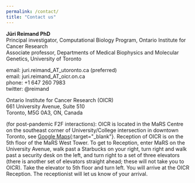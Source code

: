 ```yaml
---
permalink: /contact/
title: "Contact us"
---
```


**Jüri Reimand PhD**  
Principal investigator, Computational Biology Program, Ontario Institute for Cancer Research  
Associate professor, Departments of Medical Biophysics and Molecular Genetics, University of Toronto  

email: juri.reimand_AT_utoronto.ca (preferred)  
email: juri.reimand_AT_oicr.on.ca  
phone: +1 647 260 7983  
twitter: @reimand  

Ontario Institute for Cancer Research (OICR)  
661 University Avenue, Suite 510  
Toronto, M5G 0A3, ON, Canada  

(for post-pandemic F2F interactions): OICR is located in the MaRS Centre on the southeast corner of University/College intersection in downtown Toronto, see [Google Maps](https://goo.gl/maps/bJTHjisdZKarZu9X8){:target="_blank"}. Reception of OICR is on the 5th floor of the MaRS West Tower. To get to Reception, enter MaRS on the University Avenue, walk past a Starbucks on your right, turn right and walk past a security desk on the left, and turn right to a set of three elevators (there is another set of elevators straight ahead; these will not take you to OICR). Take the elevator to 5th floor and turn left. You will arrive at the OICR Reception. The receptionist will let us know of your arrival.